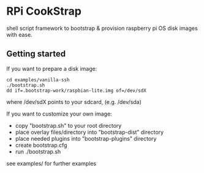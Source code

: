 
# RPi CookStrap

shell script framework to bootstrap & provision raspberry pi OS disk images with ease.


## Getting started

If you want to prepare a disk image:

```
cd examples/vanilla-ssh
./bootstrap.sh
dd if=.bootstrap-work/raspbian-lite.img of=/dev/sdX
```
where /dev/sdX points to your sdcard, (e.g. /dev/sda)


If you want to customize your own image:

* copy "bootstrap.sh" to your root directory
* place overlay files/directory into "bootstrap-dist" directory
* place needed plugins into "bootstrap-plugins" directory
* create bootstrap.cfg
* run ./bootstrap.sh


see examples/ for further examples
